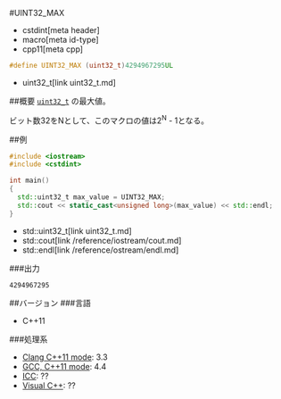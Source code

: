 #UINT32_MAX
* cstdint[meta header]
* macro[meta id-type]
* cpp11[meta cpp]

```cpp
#define UINT32_MAX (uint32_t)4294967295UL
```
* uint32_t[link uint32_t.md]

##概要
[`uint32_t`](uint32_t.md) の最大値。

ビット数32をNとして、このマクロの値は2<sup>N</sup> - 1となる。


##例
```cpp
#include <iostream>
#include <cstdint>

int main()
{
  std::uint32_t max_value = UINT32_MAX;
  std::cout << static_cast<unsigned long>(max_value) << std::endl;
}
```
* std::uint32_t[link uint32_t.md]
* std::cout[link /reference/iostream/cout.md]
* std::endl[link /reference/ostream/endl.md]


###出力
```
4294967295
```


##バージョン
###言語
- C++11

###処理系
- [Clang C++11 mode](/implementation.md#clang): 3.3
- [GCC, C++11 mode](/implementation.md#gcc): 4.4
- [ICC](/implementation.md#icc): ??
- [Visual C++](/implementation.md#visual_cpp): ??

